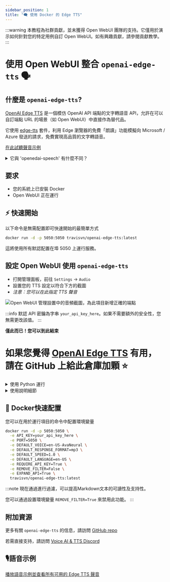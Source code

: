 ```yaml
---
sidebar_position: 1
title: "🗨️ 使用 Docker 的 Edge TTS"
---
```


:::warning
本教程為社群貢獻，並未獲得 Open WebUI 團隊的支持。它僅用於演示如何針對您的特定用例自訂 Open WebUI。如有興趣貢獻，請參閱貢獻教學。
:::

# 使用 Open WebUI 整合 `openai-edge-tts` 🗣️

## 什麼是 `openai-edge-tts`? 

[OpenAI Edge TTS](https://github.com/travisvn/openai-edge-tts) 是一個模仿 OpenAI API 端點的文字轉語音 API，允許在可以自訂端點 URL 的場景（如 Open WebUI）中直接作為替代品。

它使用 [edge-tts](https://github.com/rany2/edge-tts) 套件，利用 Edge 瀏覽器的免費「朗讀」功能模擬向 Microsoft / Azure 發送的請求，免費實現高品質的文字轉語音。

[在此試聽聲音示例](https://tts.travisvn.com)

<details>
  <summary>它與 'openedai-speech' 有什麼不同？</summary>

類似 [openedai-speech](https://github.com/matatonic/openedai-speech)，[openai-edge-tts](https://github.com/travisvn/openai-edge-tts) 是一個模仿 OpenAI API 端點的文字轉語音 API，可作為能夠呼叫 OpenAI Speech 端點並配置伺服器端點 URL 的場景中的直接替代品。

`openedai-speech` 是一個更加全面的選項，允許完全離線生成語音，並可選擇多種模式。

`openai-edge-tts` 則是一個更簡單的選項，使用名為 `edge-tts` 的 Python 套件生成音頻。

</details>

## 要求

- 您的系統上已安裝 Docker
- Open WebUI 正在運行

## ⚡️ 快速開始

以下命令是無需配置即可快速開始的最簡單方式

```bash
docker run -d -p 5050:5050 travisvn/openai-edge-tts:latest
```

這將使用所有默認配置在埠 5050 上運行服務。

## 設定 Open WebUI 使用 `openai-edge-tts`

- 打開管理面板，前往 `Settings` -> `Audio`
- 設置您的 TTS 設定以符合下方的截圖
- _注意：您可以在此指定 TTS 聲音_

![Open WebUI 管理設置中的音頻截圖，為此項目新增正確的端點](https://utfs.io/f/MMMHiQ1TQaBobmOhsMkrO6Tl2kxX39dbuFiQ8cAoNzysIt7f)

:::info
默認 API 密鑰為字串 `your_api_key_here`。如果不需要額外的安全性，您無需更改該值。
:::

**僅此而已！您可以到此結束**

# 如果您覺得 [OpenAI Edge TTS](https://github.com/travisvn/openai-edge-tts) 有用，請在 GitHub 上給此倉庫加顆 ⭐️


<details>
  <summary>使用 Python 運行</summary>
  
### 🐍 使用 Python 運行

如果您更喜歡直接使用 Python 運行此專案，請按照以下步驟設置虛擬環境、安裝依賴項並啟動伺服器。

#### 1. 克隆倉庫

```bash
git clone https://github.com/travisvn/openai-edge-tts.git
cd openai-edge-tts
```

#### 2. 設置虛擬環境

創建並激活虛擬環境以隔離依賴項：

```bash
# 適用於 macOS/Linux
python3 -m venv venv
source venv/bin/activate

# 適用於 Windows
python -m venv venv
venv\Scripts\activate
```

#### 3. 安裝依賴項

使用 `pip` 安裝 `requirements.txt` 中列出的必要套件：

```bash
pip install -r requirements.txt
```

#### 4. 配置環境變數

在根目錄中創建一個 `.env` 檔案，並設置以下變數：

```plaintext
API_KEY=your_api_key_here
PORT=5050

DEFAULT_VOICE=en-US-AvaNeural
DEFAULT_RESPONSE_FORMAT=mp3
DEFAULT_SPEED=1.0

DEFAULT_LANGUAGE=en-US

REQUIRE_API_KEY=True
REMOVE_FILTER=False
EXPAND_API=True
```

#### 5. 啟動伺服器

設置完成後，使用以下命令啟動伺服器：

```bash
python app/server.py
```

伺服器將開始在 `http://localhost:5050` 運行。

#### 6. 測試 API

現在可以與 API 進行互動，訪問 `http://localhost:5050/v1/audio/speech` 和其他可用的端點。 請參閱使用部分以獲取請求示例。

</details>

<details>
  <summary>使用說明細節</summary>
  
##### 端點: `/v1/audio/speech` (別名 `/audio/speech`)

從輸入文本生成音頻。可用參數如下：

**必填參數：**

- **input** (字串): 要轉換為語音的文本（最多 4096 個字元）。

**選填參數：**

- **model** (字串): 設置為 "tts-1" 或 "tts-1-hd" (默認值: `"tts-1"`)。
- **voice** (字串): 一個 OpenAI 兼容的聲音（如 alloy, echo, fable, onyx, nova, shimmer）或任何有效的 `edge-tts` 聲音 (默認值: `"en-US-AvaNeural"`)。
- **response_format** (字串): 音頻格式。選項有：`mp3`, `opus`, `aac`, `flac`, `wav`, `pcm` (默認值: `mp3`)。
- **speed** (數字): 播放速度（0.25 到 4.0）。默認為 `1.0`。

:::tip
您可以瀏覽可用聲音，並在 [tts.travisvn.com](https://tts.travisvn.com) 上聆聽示例預覽。
:::

使用 `curl` 發送請求並將輸出保存到 mp3 檔案的示例請求：

```bash
curl -X POST http://localhost:5050/v1/audio/speech \
  -H "Content-Type: application/json" \
  -H "Authorization: Bearer your_api_key_here" \
  -d {
    "input": "您好，我是您的AI助理！讓我知道我如何幫助您實現您的想法。",
    "voice": "echo",
    "response_format": "mp3",
    "speed": 1.0
  } \
  --output speech.mp3
```

或者，要與OpenAI的API端點參數保持一致：

```bash
curl -X POST http://localhost:5050/v1/audio/speech \
  -H "Content-Type: application/json" \
  -H "Authorization: Bearer your_api_key_here" \
  -d {
    "model": "tts-1",
    "input": "您好，我是您的AI助理！讓我知道我如何幫助您實現您的想法。",
    "voice": "alloy"
  } \
  --output speech.mp3
```

以下是英語以外語言的示例：

```bash
curl -X POST http://localhost:5050/v1/audio/speech \
  -H "Content-Type: application/json" \
  -H "Authorization: Bearer your_api_key_here" \
  -d {
    "model": "tts-1",
    "input": "じゃあ、行く。電車の時間、調べておくよ。",
    "voice": "ja-JP-KeitaNeural"
  } \
  --output speech.mp3
```

##### 附加端點

- **POST/GET /v1/models**: 顯示可用的語音合成模型。
- **POST/GET /v1/voices**: 列出給定語言/地區的 `edge-tts` 聲音。
- **POST/GET /v1/voices/all**: 列出所有 `edge-tts` 聲音，包含語言支持信息。

:::info
`/v1` 現在是可選的。

此外，還有 **Azure AI Speech** 和 **ElevenLabs** 的端點，這些端點可供未來支持，如果在開放的 WebUI 中允許自定義API端點。

您可以通過設置環境變量 `EXPAND_API=False` 來禁用這些功能。
:::

</details>

## 🐳 Docker快速配置

您可以在用於運行項目的命令中配置環境變量 

```bash
docker run -d -p 5050:5050 \
  -e API_KEY=your_api_key_here \
  -e PORT=5050 \
  -e DEFAULT_VOICE=en-US-AvaNeural \
  -e DEFAULT_RESPONSE_FORMAT=mp3 \
  -e DEFAULT_SPEED=1.0 \
  -e DEFAULT_LANGUAGE=en-US \
  -e REQUIRE_API_KEY=True \
  -e REMOVE_FILTER=False \
  -e EXPAND_API=True \
  travisvn/openai-edge-tts:latest
```

:::note
現在通過進行過濾，可以提高Markdown文本的可讀性及支持性。

您可以通過設置環境變量 `REMOVE_FILTER=True` 來禁用此功能。
:::

## 附加資源

更多有關 `openai-edge-tts` 的信息，請訪問 [GitHub repo](https://github.com/travisvn/openai-edge-tts)

若需直接支持，請訪問 [Voice AI & TTS Discord](https://tts.travisvn.com/discord)

## 🎙️語音示例

[播放語音示例並查看所有可用的 Edge TTS 聲音](https://tts.travisvn.com/)
